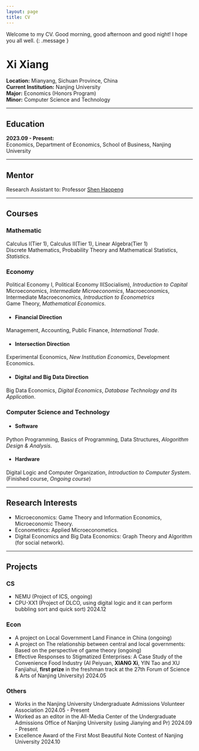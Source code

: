 ```yaml
---
layout: page
title: CV
---
```

Welcome to my CV. Good morning, good afternoon and good night! I hope you all well. 
{: .message }   

# Xi Xiang
**Location:** Mianyang, Sichuan Province, China  
**Current Institution:** Nanjing University  
**Major:** Economics (Honors Program)  
**Minor:** Computer Science and Technology    
   
---
## Education
**2023.09 - Present:**  
Economics, Department of Economics, School of Business, Nanjing University    
   
---
## Mentor

Research Assistant to: Professor [Shen Haopeng](https://nubs.nju.edu.cn/shp%C2%A0/list.htm)    
    
---
## Courses  
### Mathematic     
Calculus Ⅰ(Tier 1), Calculus Ⅱ(Tier 1), Linear Algebra(Tier 1)    
Discrete Mathematics, Probability Theory and Mathematical Statistics, *Statistics*.     
### Economy    
Political Economy Ⅰ, Political Economy Ⅱ(Socialism), *Introduction to Capital*    
Microeconomics, *Intermediate Microeconomics*, Macroeconomics, Intermediate Macroeconomics, *Introduction to Econometrics*     
Game Theory, *Mathematical Economics*.      
* #### Financial Direction    
Management, Accounting, Public Finance, *International Trade*.   
* #### Intersection Direction    
Experimental Economics, *New Institution Economics*, Development Economics.     
* #### Digital and Big Data Direction
Big Data Economics, *Digital Economics*, *Database Technology and Its Application*.    

### Computer Science and Technology       
* #### Software
Python Programming, Basics of Programming, Data Structures, *Alogorithm Design & Analysis*.    
* #### Hardware    
Digital Logic and Computer Organization, *Introduction to Computer System*.       
 (Finished course, *Ongoing course*)    
     
---
## Research Interests
- Microeconomics: Game Theory and Information Economics, Microeconomic Theory.  
- Econometircs: Applied Microeconometics.  
- Digital Economics and Big Data Economics: Graph Theory and Algorithm (for social network).
    
---
##  Projects    
### CS
- NEMU (Project of ICS, ongoing)   
- CPU-XX1 (Project of DLCO, using digital logic and it can perform bubbling sort and quick sort) 2024.12    

### Econ
- A project on Local Government Land Finance in China (ongoing)  
- A project on The relationship between central and local governments: Based on the perspective of game theory (ongoing)  
- Effective Responses to Stigmatized Enterprises: A Case Study of the Convenience Food Industry (AI Peiyuan, **XIANG Xi**, YIN Tao and XU Fanjiahui, **first prize** in the freshman track at the 27th Forum of Science & Arts of Nanjing University) 2024.05     

### Others
- Works in the Nanjing University Undergraduate Admissions Volunteer Association 2024.05 - Present     
- Worked as an editor in the All-Media Center of the Undergraduate Admissions Office of Nanjing University (using Jianying and Pr) 2024.09 - Present    
- Excellence Award of the First Most Beautiful Note Contest of Nanjing University 2024.10   
